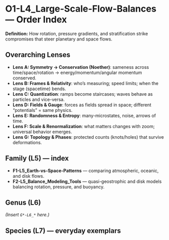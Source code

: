 # O1-L4_Large-Scale-Flow-Balances — Order Index
**Definition:** How rotation, pressure gradients, and stratification strike compromises that steer planetary and space flows.
## Overarching Lenses

- **Lens A: Symmetry -> Conservation (Noether)**: sameness across time/space/rotation → energy/momentum/angular momentum conserved.
- **Lens B: Frames & Relativity**: who’s measuring; speed limits; when the stage (spacetime) bends.
- **Lens C: Quantization**: ramps become staircases; waves behave as particles and vice-versa.
- **Lens D: Fields & Gauge**: forces as fields spread in space; different “potentials” = same physics.
- **Lens E: Randomness & Entropy**: many-microstates, noise, arrows of time.
- **Lens F: Scale & Renormalization**: what matters changes with zoom; universal behavior emerges.
- **Lens G: Topology & Phases**: protected counts (knots/holes) that survive deformations.

## Family (L5) — index
- **F1-L5_Earth-vs-Space-Patterns** — comparing atmospheric, oceanic, and disk flows.
- **F2-L5_Balance_Modeling_Tools** — quasi-geostrophic and disk models balancing rotation, pressure, and buoyancy.
## Genus (L6)
_(Insert `G*-L6_*` here.)_
## Species (L7) — everyday exemplars
